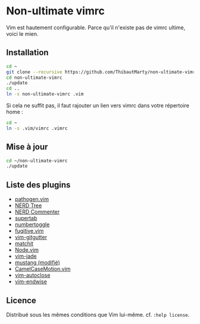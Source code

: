 # Non-ultimate vimrc

Vim est hautement configurable. Parce qu'il n'existe pas de vimrc ultime, voici le mien.

## Installation

```bash
cd ~
git clone --recursive https://github.com/ThibautMarty/non-ultimate-vimrc
cd non-ultimate-vimrc
./update
cd ..
ln -s non-ultimate-vimrc .vim
```

Si cela ne suffit pas, il faut rajouter un lien vers vimrc dans votre répertoire home :

```bash
cd ~
ln -s .vim/vimrc .vimrc
```

## Mise à jour

```bash
cd ~/non-ultimate-vimrc
./update
```

## Liste des plugins

* [pathogen.vim](https://github.com/tpope/vim-pathogen)
* [NERD Tree](https://github.com/scrooloose/nerdtree)
* [NERD Commenter](https://github.com/scrooloose/nerdcommenter)
* [supertab](http://github.com/ervandew/supertab)
* [numbertoggle](https://github.com/jeffkreeftmeijer/vim-numbertoggle)
* [fugitive.vim](https://github.com/tpope/vim-fugitive)
* [vim-gitgutter](https://github.com/airblade/vim-gitgutter)
* [matchit](https://github.com/tmhedberg/matchit)
* [Node.vim](https://github.com/moll/vim-node)
* [vim-jade](https://github.com/digitaltoad/vim-jade)
* [mustang (modifié)](https://github.com/croaker/mustang-vim)
* [CamelCaseMotion.vim](https://github.com/bkad/CamelCaseMotion)
* [vim-autoclose](https://github.com/Townk/vim-autoclose)
* [vim-endwise](https://github.com/tpope/vim-endwise)

## Licence

Distribué sous les mêmes conditions que Vim lui-même.
cf. `:help license`.
